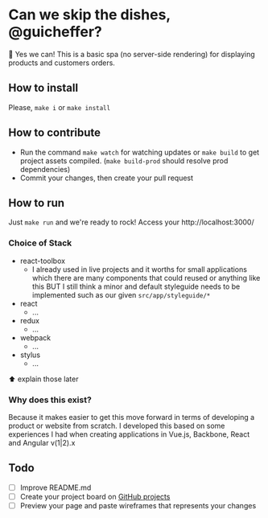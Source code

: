 # Can we skip the dishes, @guicheffer?
👀 Yes we can! This is a basic spa (no server-side rendering) for displaying products and customers orders.

## How to install
Please, `make i` or `make install`

## How to contribute
- Run the command `make watch` for watching updates or `make build` to get project assets compiled. (`make build-prod` should resolve prod dependencies)
- Commit your changes, then create your pull request

## How to run
Just `make run` and we're ready to rock! Access your http://localhost:3000/


### Choice of Stack
- react-toolbox
	- I already used in live projects and it worths for small applications which there are many components that could reused or anything like this BUT I still think a minor and default styleguide needs to be implemented such as our given `src/app/styleguide/*`
- react
	- ...
- redux
	- ...
- webpack
	- ...
- stylus
	- ...

⬆️ explain those later

### Why does this exist?
Because it makes easier to get this move forward in terms of developing a product or website from scratch. I developed this based on some experiences I had when creating applications in Vue.js, Backbone, React and Angular v(1|2).x

## Todo
- [ ] Improve README.md
- [ ] Create your project board on [GitHub projects](https://help.github.com/articles/about-project-boards/)
- [ ] Preview your page and paste wireframes that represents your changes
